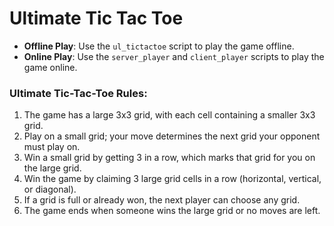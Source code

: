 # Ultimate Tic Tac Toe

- **Offline Play**: Use the `ul_tictactoe` script to play the game offline.
- **Online Play**: Use the `server_player` and `client_player` scripts to play the game online.

### Ultimate Tic-Tac-Toe Rules:
1. The game has a large 3x3 grid, with each cell containing a smaller 3x3 grid.
2. Play on a small grid; your move determines the next grid your opponent must play on.
3. Win a small grid by getting 3 in a row, which marks that grid for you on the large grid.
4. Win the game by claiming 3 large grid cells in a row (horizontal, vertical, or diagonal).
5. If a grid is full or already won, the next player can choose any grid.
6. The game ends when someone wins the large grid or no moves are left.
